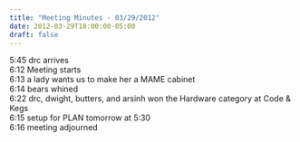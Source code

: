 ```yaml
---
title: "Meeting Minutes - 03/29/2012"
date: 2012-03-29T18:00:00-05:00
draft: false
---
```


5:45 drc arrives<br />
6:12 Meeting starts<br />
6:13 a lady wants us to make her a MAME cabinet<br />
6:14 bears whined<br />
6:22 drc, dwight, butters, and arsinh won the Hardware category at Code & Kegs<br />
6:15 setup for PLAN tomorrow at 5:30<br />
6:16 meeting adjourned